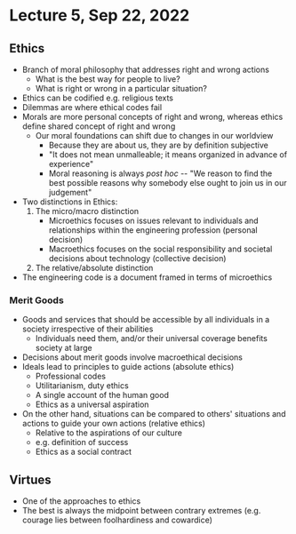 # Lecture 5, Sep 22, 2022

## Ethics

* Branch of moral philosophy that addresses right and wrong actions
	* What is the best way for people to live?
	* What is right or wrong in a particular situation?
* Ethics can be codified e.g. religious texts
* Dilemmas are where ethical codes fail
* Morals are more personal concepts of right and wrong, whereas ethics define shared concept of right and wrong
	* Our moral foundations can shift due to changes in our worldview
		* Because they are about us, they are by definition subjective
		* "It does not mean unmalleable; it means organized in advance of experience"
		* Moral reasoning is always *post hoc* -- "We reason to find the best possible reasons why somebody else ought to join us in our judgement"
* Two distinctions in Ethics:
	1. The micro/macro distinction
		* Microethics focuses on issues relevant to individuals and relationships within the engineering profession (personal decision)
		* Macroethics focuses on the social responsibility and societal decisions about technology (collective decision)
	2. The relative/absolute distinction
* The engineering code is a document framed in terms of microethics

### Merit Goods

* Goods and services that should be accessible by all individuals in a society irrespective of their abilities
	* Individuals need them, and/or their universal coverage benefits society at large
* Decisions about merit goods involve macroethical decisions
* Ideals lead to principles to guide actions (absolute ethics)
	* Professional codes
	* Utilitarianism, duty ethics
	* A single account of the human good
	* Ethics as a universal aspiration
* On the other hand, situations can be compared to others' situations and actions to guide your own actions (relative ethics)
	* Relative to the aspirations of our culture
	* e.g. definition of success
	* Ethics as a social contract

## Virtues

* One of the approaches to ethics
* The best is always the midpoint between contrary extremes (e.g. courage lies between foolhardiness and cowardice)

